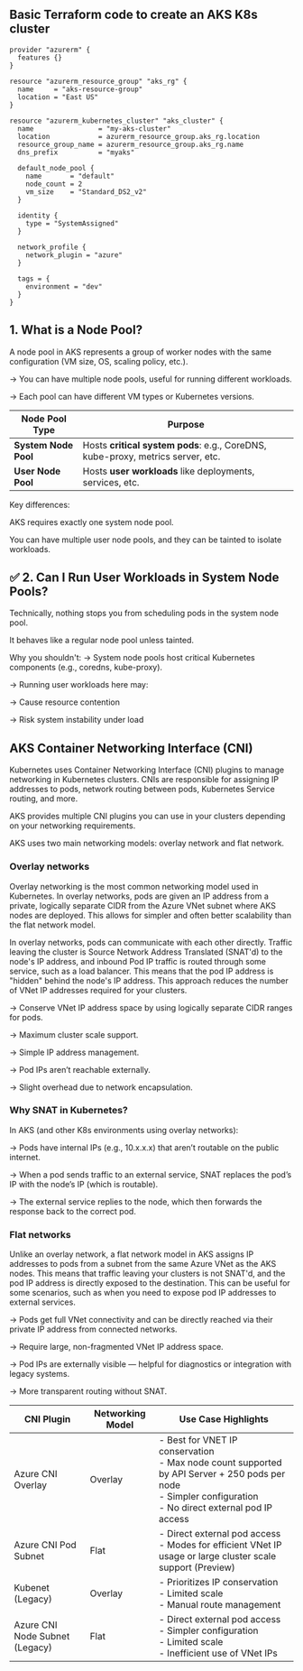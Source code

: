 ## Basic Terraform code to create an AKS K8s cluster
```
provider "azurerm" {
  features {}
}

resource "azurerm_resource_group" "aks_rg" {
  name     = "aks-resource-group"
  location = "East US"
}

resource "azurerm_kubernetes_cluster" "aks_cluster" {
  name                = "my-aks-cluster"
  location            = azurerm_resource_group.aks_rg.location
  resource_group_name = azurerm_resource_group.aks_rg.name
  dns_prefix          = "myaks"

  default_node_pool {
    name       = "default"
    node_count = 2
    vm_size    = "Standard_DS2_v2"
  }

  identity {
    type = "SystemAssigned"
  }

  network_profile {
    network_plugin = "azure"
  }

  tags = {
    environment = "dev"
  }
}
```
## 1. What is a Node Pool?
A node pool in AKS represents a group of worker nodes with the same configuration (VM size, OS, scaling policy, etc.).

-> You can have multiple node pools, useful for running different workloads.

-> Each pool can have different VM types or Kubernetes versions.

| Node Pool Type       | Purpose                                                                         |
| -------------------- | ------------------------------------------------------------------------------- |
| **System Node Pool** | Hosts **critical system pods**: e.g., CoreDNS, kube-proxy, metrics server, etc. |
| **User Node Pool**   | Hosts **user workloads** like deployments, services, etc.                       |

Key differences:

AKS requires exactly one system node pool.

You can have multiple user node pools, and they can be tainted to isolate workloads.

## ✅ 2. Can I Run User Workloads in System Node Pools?
Technically, nothing stops you from scheduling pods in the system node pool.

It behaves like a regular node pool unless tainted.

Why you shouldn't:
-> System node pools host critical Kubernetes components (e.g., coredns, kube-proxy).

-> Running user workloads here may:

-> Cause resource contention

-> Risk system instability under load

## AKS Container Networking Interface (CNI)

Kubernetes uses Container Networking Interface (CNI) plugins to manage networking in Kubernetes clusters. CNIs are responsible for assigning IP addresses to pods, network routing between pods, Kubernetes Service routing, and more.

AKS provides multiple CNI plugins you can use in your clusters depending on your networking requirements.

AKS uses two main networking models: overlay network and flat network.


### Overlay networks
Overlay networking is the most common networking model used in Kubernetes. In overlay networks, pods are given an IP address from a private, logically separate CIDR from the Azure VNet subnet where AKS nodes are deployed. This allows for simpler and often better scalability than the flat network model.

In overlay networks, pods can communicate with each other directly. Traffic leaving the cluster is Source Network Address Translated (SNAT'd) to the node's IP address, and inbound Pod IP traffic is routed through some service, such as a load balancer. This means that the pod IP address is "hidden" behind the node's IP address. This approach reduces the number of VNet IP addresses required for your clusters.

-> Conserve VNet IP address space by using logically separate CIDR ranges for pods.

-> Maximum cluster scale support.

-> Simple IP address management.

-> Pod IPs aren’t reachable externally.

-> Slight overhead due to network encapsulation.

### Why SNAT in Kubernetes?
In AKS (and other K8s environments using overlay networks):

-> Pods have internal IPs (e.g., 10.x.x.x) that aren’t routable on the public internet.

-> When a pod sends traffic to an external service, SNAT replaces the pod’s IP with the node’s IP (which is routable).

-> The external service replies to the node, which then forwards the response back to the correct pod.

### Flat networks
Unlike an overlay network, a flat network model in AKS assigns IP addresses to pods from a subnet from the same Azure VNet as the AKS nodes. This means that traffic leaving your clusters is not SNAT'd, and the pod IP address is directly exposed to the destination. This can be useful for some scenarios, such as when you need to expose pod IP addresses to external services.

-> Pods get full VNet connectivity and can be directly reached via their private IP address from connected networks.

-> Require large, non-fragmented VNet IP address space.

-> Pod IPs are externally visible — helpful for diagnostics or integration with legacy systems.

-> More transparent routing without SNAT.

| CNI Plugin                    | Networking Model | Use Case Highlights                                                                                         |
|------------------------------|------------------|-------------------------------------------------------------------------------------------------------------|
| Azure CNI Overlay            | Overlay          | - Best for VNET IP conservation  <br> - Max node count supported by API Server + 250 pods per node <br> - Simpler configuration <br> - No direct external pod IP access |
| Azure CNI Pod Subnet         | Flat             | - Direct external pod access <br> - Modes for efficient VNet IP usage or large cluster scale support (Preview) |
| Kubenet (Legacy)             | Overlay          | - Prioritizes IP conservation <br> - Limited scale <br> - Manual route management                           |
| Azure CNI Node Subnet (Legacy) | Flat           | - Direct external pod access <br> - Simpler configuration <br> - Limited scale <br> - Inefficient use of VNet IPs |


